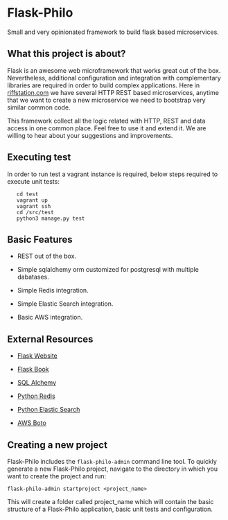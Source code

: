 # Flask-Philo

Small and very opinionated framework to build flask based microservices.

## What this project is about?

Flask is an awesome web microframework that works great out of the box. Nevertheless,
additional configuration and integration with complementary libraries are required 
in order to build complex applications. Here in [riffstation.com](https://play.riffstation.com) we have several
HTTP REST based microservices, anytime that we want to create a new microservice we need to bootstrap
very similar common code.

This framework collect all the logic related with HTTP, REST and data access in one common place.
Feel free to use it and extend it. We are willing to hear about your suggestions and improvements.

## Executing test

In order to run test a vagrant instance is required, below steps required to execute unit tests:

```
   cd test
   vagrant up
   vagrant ssh
   cd /src/test
   python3 manage.py test
```


## Basic Features

* REST out of the box.

* Simple sqlalchemy orm customized for postgresql with multiple dabatases.

* Simple Redis integration.

* Simple Elastic Search integration.

* Basic AWS integration.


## External Resources

* [Flask Website](http://flask.pocoo.org/)

* [Flask Book](http://flaskbook.com/)

* [SQL Alchemy](http://www.sqlalchemy.org/)

* [Python Redis](https://pypi.python.org/pypi/redis/2.10.3)

* [Python Elastic Search](https://www.elastic.co/guide/en/elasticsearch/client/python-api/current/index.html)

* [AWS Boto](https://pypi.python.org/pypi/boto3)


## Creating a new project
Flask-Philo includes the `flask-philo-admin` command line tool.
To quickly generate a new Flask-Philo project, navigate to the directory in which you want to create
the project and run:

```
flask-philo-admin startproject <project_name>
```

This will create a folder called project_name which will contain the basic structure of a Flask-Philo application,
basic unit tests and configuration.
